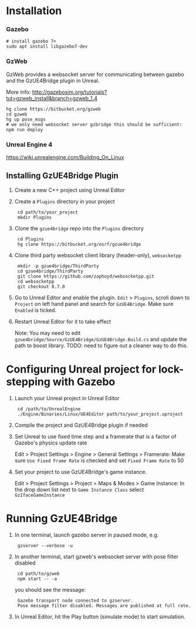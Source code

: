 # Installation


### Gazebo

~~~
# install gazebo 7+
sudo apt install libgazebo7-dev
~~~

### GzWeb

GzWeb provides a websocket server for communicating between gazebo and the GzUE4Bridge plugin in Unreal.

More info: http://gazebosim.org/tutorials?tut=gzweb_install&branch=gzweb_1.4

    hg clone https://bitbucket.org/gzweb
    cd gzweb
    hg up pose_msgs
    # we only need websocket server gzbridge this should be sufficient:
    npm run deploy

### Unreal Engine 4

https://wiki.unrealengine.com/Building_On_Linux

## Installing GzUE4Bridge Plugin

1. Create a new C++ project using Unreal Editor

1. Create a `Plugins` directory in your project

        cd path/to/your_project
        mkdir Plugins

1. Clone the `gzue4bridge` repo into the `Plugins` directory

        cd Plugins
        hg clone https://bitbucket.org/osrf/gzue4bridge

1. Clone third party websocket client library (header-only), `websocketpp`

        mkdir -p gzue4bridge/ThirdParty
        cd gzue4bridge/ThirdParty
        git clone https://github.com/zaphoyd/websocketpp.git
        cd websocketpp
        git checkout 0.7.0

1. Go to Unreal Editor and enable the plugin. `Edit` > `Plugins`, scroll down to `Project` on left hand panel and search for `GzUE4Bridge`. Make sure `Enabled` is ticked.

1. Restart Unreal Editor for it to take effect

    Note: You may need to edit `gzue4bridge/Source/GzUE4Bridge/GzUE4Bridge.Build.cs` and update the path to boost library. TODO: need to figure out a cleaner way to do this.

# Configuring Unreal project for lock-stepping with Gazebo

1. Launch your Unreal project in Unreal Editor

        cd /path/to/UnrealEngine
        ./Engine/Binaries/Linux/UE4Editor path/to/your_project.uproject

1. Compile the project and GzUE4Bridge plugin if needed

1. Set Unreal to use fixed time step and a framerate that is a factor of Gazebo's physics update rate

    Edit > Project Settings > Engine > General Settings > Framerate: Make sure `Use Fixed Frame Rate` is checked and set `Fixed Frame Rate` to 50

1. Set your project to use GzUE4Bridge's game instance.

    Edit > Project Settings > Project > Maps & Modes > Game Instance: In the drop down list next to `Game Instance Class` select `GzIfaceGameInstance`

# Running GzUE4Bridge

1. In one terminal, launch gazebo server in paused mode, e.g.

        gzserver --verbose -u

1. In another terminal, start gzweb's websocket server with pose filter disabled

        cd path/to/gzweb
        npm start -- -a

    you should see the message:

        Gazebo transport node connected to gzserver.
        Pose message filter disabled. Messages are published at full rate.


1. In Unreal Editor, hit the Play button (simulate mode) to start simulation.

